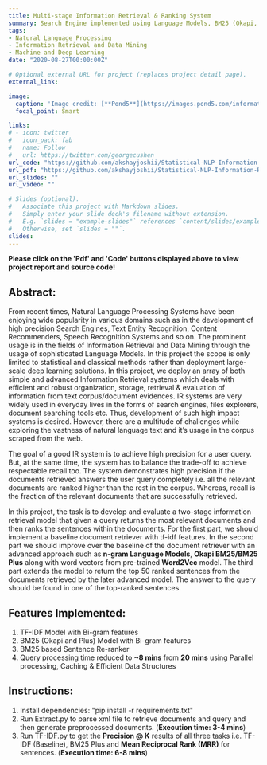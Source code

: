 ```yaml
---
title: Multi-stage Information Retrieval & Ranking System
summary: Search Engine implemented using Language Models, BM25 (Okapi, Plus) & TF-IDF
tags:
- Natural Language Processing
- Information Retrieval and Data Mining
- Machine and Deep Learning
date: "2020-08-27T00:00:00Z"

# Optional external URL for project (replaces project detail page).
external_link: 

image:
  caption: 'Image credit: [**Pond5**](https://images.pond5.com/information-retrieval-animated-word-cloud-footage-074108980_prevstill.jpeg)'
  focal_point: Smart

links:
# - icon: twitter
#   icon_pack: fab
#   name: Follow
#   url: https://twitter.com/georgecushen
url_code: "https://github.com/akshayjoshii/Statistical-NLP-Information-Retrieval-Project"
url_pdf: "https://github.com/akshayjoshii/Statistical-NLP-Information-Retrieval-Project/blob/master/SNLP%20Project%20Report.pdf"
url_slides: ""
url_video: ""

# Slides (optional).
#   Associate this project with Markdown slides.
#   Simply enter your slide deck's filename without extension.
#   E.g. `slides = "example-slides"` references `content/slides/example-slides.md`.
#   Otherwise, set `slides = ""`.
slides: 
---
```


**Please click on the 'Pdf' and 'Code' buttons displayed above to view project report and source code!**

## Abstract:
From recent times, Natural Language Processing Systems have been enjoying wide popularity in various domains such as in the development of high precision Search Engines, Text Entity Recognition, Content Recommenders, Speech Recognition Systems and so on. The prominent usage is in the fields of Information Retrieval and Data Mining through the usage of sophisticated Language Models. In this project the scope is only limited to statistical and classical methods rather than deployment large-scale deep learning solutions. In this project, we deploy an array of both simple and advanced Information Retrieval systems which deals with efficient and robust organization, storage, retrieval & evaluation of information from text corpus/document evidences. IR systems are very widely used in everyday lives in the forms of search engines, files explorers, document searching tools etc. Thus, development of such high impact systems is desired. However, there are a multitude of challenges while exploring the vastness of natural language text and it’s usage in the corpus scraped from the web.

The goal of a good IR system is to achieve high precision for a user query. But, at the same time, the system has to balance the trade-off to achieve respectable recall too. The system demonstrates high precision if the documents retrieved answers the user query completely i.e. all the relevant documents are ranked higher than the rest in the corpus. Whereas, recall is the fraction of the relevant documents that are successfully retrieved.

In this project, the task is to develop and evaluate a two-stage information retrieval model that given a query returns the most relevant documents and then ranks the sentences within the documents. For the first part, we should implement a baseline document retriever with tf-idf features. In the second part we should improve over the baseline of the document retriever with an advanced approach such as **n-gram Language Models**, **Okapi BM25/BM25 Plus** along with word vectors from pre-trained **Word2Vec** model. The third part extends the model to return the top 50 ranked sentences from the documents retrieved by the later advanced model. The answer to the query should be found in one of the top-ranked sentences.

## Features Implemented:
1. TF-IDF Model with Bi-gram features
2. BM25 (Okapi and Plus) Model with Bi-gram features
3. BM25 based Sentence Re-ranker
4. Query processing time reduced to **~8 mins** from **20 mins** using Parallel processing, Caching & Efficient Data Structures

## Instructions:
1. Install dependencies: "pip install -r requirements.txt"
2. Run Extract.py to parse xml file to retrieve documents and query and then generate preprocessed documents. (**Execution time: 3-4 mins**)
3. Run TF-IDF.py to get the **Precision @ K** results of all three tasks i.e. TF-IDF (Baseline), BM25 Plus and **Mean Reciprocal Rank (MRR)** for sentences. (**Execution time: 6-8 mins**)